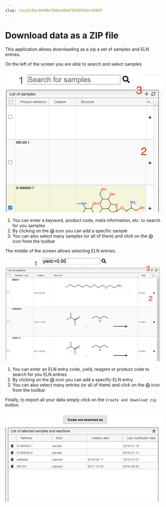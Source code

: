 ```yaml
---
slug: /uuid/9ac9e98bf3bb1e4b4f591993bec93b07
---
```


# Download data as a ZIP file

This application allows downloading as a zip a set of samples and ELN entries.

On the left of the screen you are able to search and select samples

![](images/samples.png)

1. You can enter a keyword, product code, meta information, etc. to search for you samples
2. By clicking on the ⨁ icon you can add a specific sample
3. You can also select many samples (or all of them) and click on the ⨁ icon from the toolbar

The middle of the screen allows selecting ELN entries:

![](images/reactions.png)

1. You can enter an ELN entry code, yield, reagent or product code to search for you ELN entries
2. By clicking on the ⨁ icon you can add a specific ELN entry
3. You can also select many entries (or all of them) and click on the ⨁ icon from the toolbar

Finally, to export all your data simply click on the `Create and download zip` button.

![](images/export.png)
